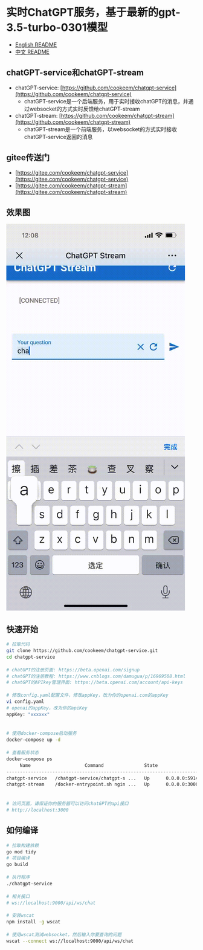 # 实时ChatGPT服务，基于最新的gpt-3.5-turbo-0301模型

- [English README](README.md)
- [中文 README](README_CN.md)

## chatGPT-service和chatGPT-stream

- chatGPT-service: [https://github.com/cookeem/chatgpt-service](https://github.com/cookeem/chatgpt-service) 
  - chatGPT-service是一个后端服务，用于实时接收chatGPT的消息，并通过websocket的方式实时反馈给chatGPT-stream
- chatGPT-stream: [https://github.com/cookeem/chatgpt-stream](https://github.com/cookeem/chatgpt-stream) 
  - chatGPT-stream是一个前端服务，以websocket的方式实时接收chatGPT-service返回的消息

## gitee传送门

- [https://gitee.com/cookeem/chatgpt-service](https://gitee.com/cookeem/chatgpt-service) 
- [https://gitee.com/cookeem/chatgpt-stream](https://gitee.com/cookeem/chatgpt-stream) 

## 效果图

![](chatgpt-service.gif)


## 快速开始

```bash
# 拉取代码
git clone https://github.com/cookeem/chatgpt-service.git
cd chatgpt-service

# chatGPT的注册页面: https://beta.openai.com/signup
# chatGPT的注册教程: https://www.cnblogs.com/damugua/p/16969508.html
# chatGPT的APIkey管理界面: https://beta.openai.com/account/api-keys

# 修改config.yaml配置文件，修改appKey，改为你的openai.com的appKey
vi config.yaml
# openai的appKey，改为你的apiKey
appKey: "xxxxxx"


# 使用docker-compose启动服务
docker-compose up -d

# 查看服务状态
docker-compose ps   
     Name                    Command               State                  Ports                
-----------------------------------------------------------------------------------------------
chatgpt-service   /chatgpt-service/chatgpt-s ...   Up      0.0.0.0:59142->9000/tcp             
chatgpt-stream    /docker-entrypoint.sh ngin ...   Up      0.0.0.0:3000->80/tcp,:::3000->80/tcp


# 访问页面，请保证你的服务器可以访问chatGPT的api接口
# http://localhost:3000
```

## 如何编译

```bash
# 拉取构建依赖
go mod tidy
# 项目编译
go build

# 执行程序
./chatgpt-service

# 相关接口
# ws://localhost:9000/api/ws/chat

# 安装wscat
npm install -g wscat

# 使用wscat测试websocket，然后输入你要查询的问题
wscat --connect ws://localhost:9000/api/ws/chat

```